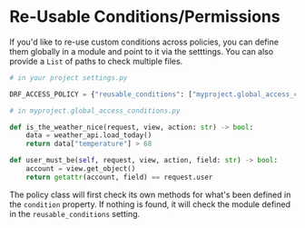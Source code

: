 # Re-Usable Conditions/Permissions

If you'd like to re-use custom conditions across policies, you can define them globally in a module and point to it via the setttings. You can also provide a `List` of paths to check multiple files.

```python
# in your project settings.py

DRF_ACCESS_POLICY = {"reusable_conditions": ["myproject.global_access_conditions"]}
```

```python
# in myproject.global_access_conditions.py

def is_the_weather_nice(request, view, action: str) -> bool:
    data = weather_api.load_today()
    return data["temperature"] > 68

def user_must_be(self, request, view, action, field: str) -> bool:
    account = view.get_object()
    return getattr(account, field) == request.user
```

The policy class will first check its own methods for what's been defined in the `condition` property. If nothing is found, it will check the module defined in the `reusable_conditions` setting.
